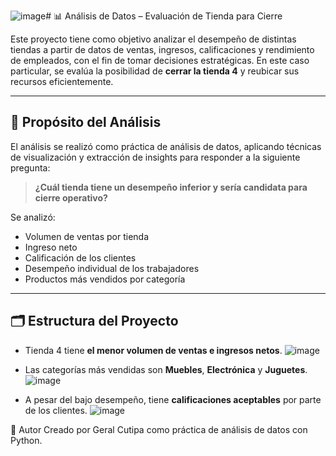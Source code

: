 ![image](https://github.com/user-attachments/assets/7c190bf8-911e-4f30-81d5-6b656ef3a2aa)# 📊 Análisis de Datos – Evaluación de Tienda para Cierre

Este proyecto tiene como objetivo analizar el desempeño de distintas tiendas a partir de datos de ventas, ingresos, calificaciones y rendimiento de empleados, con el fin de tomar decisiones estratégicas. En este caso particular, se evalúa la posibilidad de **cerrar la tienda 4** y reubicar sus recursos eficientemente.

---

## 🎯 Propósito del Análisis

El análisis se realizó como práctica de análisis de datos, aplicando técnicas de visualización y extracción de insights para responder a la siguiente pregunta:

> **¿Cuál tienda tiene un desempeño inferior y sería candidata para cierre operativo?**

Se analizó:
- Volumen de ventas por tienda
- Ingreso neto
- Calificación de los clientes
- Desempeño individual de los trabajadores
- Productos más vendidos por categoría

---

## 🗂️ Estructura del Proyecto
- Tienda 4 tiene **el menor volumen de ventas e ingresos netos**.
![image](https://github.com/user-attachments/assets/b3bb371f-15a6-4db3-8350-abb4ae384ae7)

- Las categorías más vendidas son **Muebles**, **Electrónica** y **Juguetes**.
![image](https://github.com/user-attachments/assets/72a9e073-9558-4aeb-ac6b-a6d68439aadb)

- A pesar del bajo desempeño, tiene **calificaciones aceptables** por parte de los clientes.
  ![image](https://github.com/user-attachments/assets/1f77d4be-5de7-44c6-b7be-e742d6c37336)

🚀 Autor
Creado por Geral Cutipa como práctica de análisis de datos con Python.
